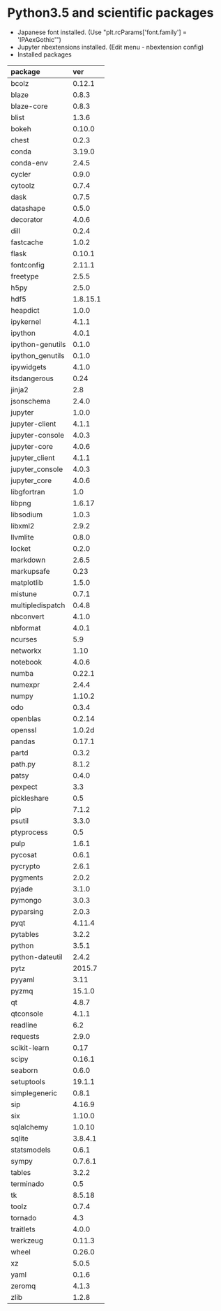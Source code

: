 Python3.5 and scientific packages
======

- Japanese font installed. (Use "plt.rcParams['font.family'] = 'IPAexGothic'")
- Jupyter nbextensions installed. (Edit menu - nbextension config)
- Installed packages

package|ver
:--|:--
bcolz|0.12.1
blaze|0.8.3
blaze-core|0.8.3
blist|1.3.6
bokeh|0.10.0
chest|0.2.3
conda|3.19.0
conda-env|2.4.5
cycler|0.9.0
cytoolz|0.7.4
dask|0.7.5
datashape|0.5.0
decorator|4.0.6
dill|0.2.4
fastcache|1.0.2
flask|0.10.1
fontconfig|2.11.1
freetype|2.5.5
h5py|2.5.0
hdf5|1.8.15.1
heapdict|1.0.0
ipykernel|4.1.1
ipython|4.0.1
ipython-genutils|0.1.0
ipython_genutils|0.1.0
ipywidgets|4.1.0
itsdangerous|0.24
jinja2|2.8
jsonschema|2.4.0
jupyter|1.0.0
jupyter-client|4.1.1
jupyter-console|4.0.3
jupyter-core|4.0.6
jupyter_client|4.1.1
jupyter_console|4.0.3
jupyter_core|4.0.6
libgfortran|1.0
libpng|1.6.17
libsodium|1.0.3
libxml2|2.9.2
llvmlite|0.8.0
locket|0.2.0
markdown|2.6.5
markupsafe|0.23
matplotlib|1.5.0
mistune|0.7.1
multipledispatch|0.4.8
nbconvert|4.1.0
nbformat|4.0.1
ncurses|5.9
networkx|1.10
notebook|4.0.6
numba|0.22.1
numexpr|2.4.4
numpy|1.10.2
odo|0.3.4
openblas|0.2.14
openssl|1.0.2d
pandas|0.17.1
partd|0.3.2
path.py|8.1.2
patsy|0.4.0
pexpect|3.3
pickleshare|0.5
pip|7.1.2
psutil|3.3.0
ptyprocess|0.5
pulp|1.6.1
pycosat|0.6.1
pycrypto|2.6.1
pygments|2.0.2
pyjade|3.1.0
pymongo|3.0.3
pyparsing|2.0.3
pyqt|4.11.4
pytables|3.2.2
python|3.5.1
python-dateutil|2.4.2
pytz|2015.7
pyyaml|3.11
pyzmq|15.1.0
qt|4.8.7
qtconsole|4.1.1
readline|6.2
requests|2.9.0
scikit-learn|0.17
scipy|0.16.1
seaborn|0.6.0
setuptools|19.1.1
simplegeneric|0.8.1
sip|4.16.9
six|1.10.0
sqlalchemy|1.0.10
sqlite|3.8.4.1
statsmodels|0.6.1
sympy|0.7.6.1
tables|3.2.2
terminado|0.5
tk|8.5.18
toolz|0.7.4
tornado|4.3
traitlets|4.0.0
werkzeug|0.11.3
wheel|0.26.0
xz|5.0.5
yaml|0.1.6
zeromq|4.1.3
zlib|1.2.8
